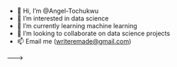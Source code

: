 - 👋 Hi, I’m @Angel-Tochukwu
- 👀 I’m interested in data science
- 🌱 I’m currently learning machine learning
- 💞️ I’m looking to collaborate on data science projects
- 📫 Email me (writeremade@gmail.com)


--->
